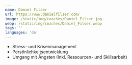 ```yaml
---
name: Daniel Filser
url: https://www.danielfilser.com/
image: /static/img/coaches/Daniel_Filser.jpg
webp: /static/img/coaches/Daniel_Filser.webp
tags: ''
languages: 'de'
---
```


<ul><li>Stress- und Krisenmanagement</li><li>Persönlichkeitsentwicklung&nbsp;</li><li>Umgang mit Ängsten (Inkl. Ressourcen- und Skillsarbeit)</li></ul>